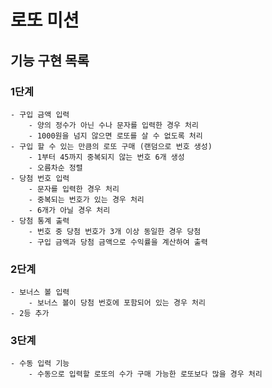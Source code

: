 # 로또 미션

## 기능 구현 목록

### 1단계

    - 구입 금액 입력
        - 양의 정수가 아닌 수나 문자를 입력한 경우 처리
        - 1000원을 넘지 않으면 로또를 살 수 없도록 처리
    - 구입 할 수 있는 만큼의 로또 구매 (랜덤으로 번호 생성)
        - 1부터 45까지 중복되지 않는 번호 6개 생성
        - 오름차순 정렬
    - 당첨 번호 입력
        - 문자를 입력한 경우 처리
        - 중복되는 번호가 있는 경우 처리
        - 6개가 아닐 경우 처리
    - 당첨 통계 출력
        - 번호 중 당첨 번호가 3개 이상 동일한 경우 당첨
        - 구입 금액과 당첨 금액으로 수익률을 계산하여 출력
    
### 2단계

    - 보너스 볼 입력
        - 보너스 볼이 당첨 번호에 포함되어 있는 경우 처리
    - 2등 추가
    
### 3단계

    - 수동 입력 기능
        - 수동으로 입력할 로또의 수가 구매 가능한 로또보다 많을 경우 처리